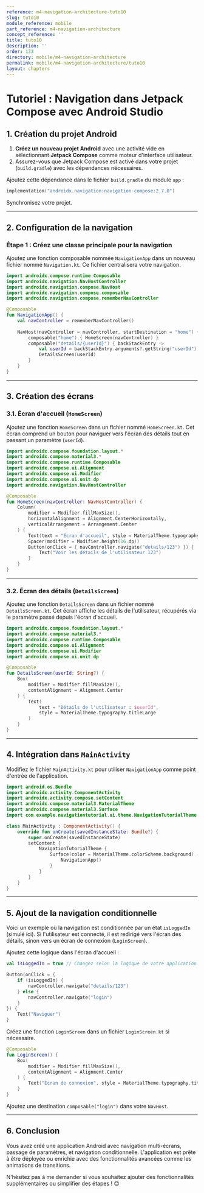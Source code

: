```yaml
---
reference: m4-navigation-architecture-tuto10
slug: tuto10
module_reference: mobile
part_reference: m4-navigation-architecture
concept_reference: ''
title: tuto10
description: ''
order: 133
directory: mobile/m4-navigation-architecture
permalink: mobile/m4-navigation-architecture/tuto10
layout: chapters
---
```



# **Tutoriel : Navigation dans Jetpack Compose avec Android Studio**

## **1. Création du projet Android**

1. **Créez un nouveau projet Android** avec une activité vide en sélectionnant **Jetpack Compose** comme moteur d'interface utilisateur.
2. Assurez-vous que Jetpack Compose est activé dans votre projet (`build.gradle`) avec les dépendances nécessaires.

Ajoutez cette dépendance dans le fichier `build.gradle` du module `app` :
```kotlin
implementation("androidx.navigation:navigation-compose:2.7.0")
```

Synchronisez votre projet.

---

## **2. Configuration de la navigation**

### **Étape 1 : Créez une classe principale pour la navigation**
Ajoutez une fonction composable nommée `NavigationApp` dans un nouveau fichier nommé `Navigation.kt`. Ce fichier centralisera votre navigation.

```kotlin
import androidx.compose.runtime.Composable
import androidx.navigation.NavHostController
import androidx.navigation.compose.NavHost
import androidx.navigation.compose.composable
import androidx.navigation.compose.rememberNavController

@Composable
fun NavigationApp() {
    val navController = rememberNavController()
    
    NavHost(navController = navController, startDestination = "home") {
        composable("home") { HomeScreen(navController) }
        composable("details/{userId}") { backStackEntry ->
            val userId = backStackEntry.arguments?.getString("userId")
            DetailsScreen(userId)
        }
    }
}
```

---

## **3. Création des écrans**

### **3.1. Écran d'accueil (`HomeScreen`)**

Ajoutez une fonction `HomeScreen` dans un fichier nommé `HomeScreen.kt`. Cet écran comprend un bouton pour naviguer vers l'écran des détails tout en passant un paramètre (`userId`).

```kotlin
import androidx.compose.foundation.layout.*
import androidx.compose.material3.*
import androidx.compose.runtime.Composable
import androidx.compose.ui.Alignment
import androidx.compose.ui.Modifier
import androidx.compose.ui.unit.dp
import androidx.navigation.NavHostController

@Composable
fun HomeScreen(navController: NavHostController) {
    Column(
        modifier = Modifier.fillMaxSize(),
        horizontalAlignment = Alignment.CenterHorizontally,
        verticalArrangement = Arrangement.Center
    ) {
        Text(text = "Écran d'accueil", style = MaterialTheme.typography.titleLarge)
        Spacer(modifier = Modifier.height(16.dp))
        Button(onClick = { navController.navigate("details/123") }) {
            Text("Voir les détails de l'utilisateur 123")
        }
    }
}
```

---

### **3.2. Écran des détails (`DetailsScreen`)**

Ajoutez une fonction `DetailsScreen` dans un fichier nommé `DetailsScreen.kt`. Cet écran affiche les détails de l'utilisateur, récupérés via le paramètre passé depuis l'écran d'accueil.

```kotlin
import androidx.compose.foundation.layout.*
import androidx.compose.material3.*
import androidx.compose.runtime.Composable
import androidx.compose.ui.Alignment
import androidx.compose.ui.Modifier
import androidx.compose.ui.unit.dp

@Composable
fun DetailsScreen(userId: String?) {
    Box(
        modifier = Modifier.fillMaxSize(),
        contentAlignment = Alignment.Center
    ) {
        Text(
            text = "Détails de l'utilisateur : $userId",
            style = MaterialTheme.typography.titleLarge
        )
    }
}
```

---

## **4. Intégration dans `MainActivity`**

Modifiez le fichier `MainActivity.kt` pour utiliser `NavigationApp` comme point d'entrée de l'application.

```kotlin
import android.os.Bundle
import androidx.activity.ComponentActivity
import androidx.activity.compose.setContent
import androidx.compose.material3.MaterialTheme
import androidx.compose.material3.Surface
import com.example.navigationtutorial.ui.theme.NavigationTutorialTheme

class MainActivity : ComponentActivity() {
    override fun onCreate(savedInstanceState: Bundle?) {
        super.onCreate(savedInstanceState)
        setContent {
            NavigationTutorialTheme {
                Surface(color = MaterialTheme.colorScheme.background) {
                    NavigationApp()
                }
            }
        }
    }
}
```

---

## **5. Ajout de la navigation conditionnelle**

Voici un exemple où la navigation est conditionnée par un état `isLoggedIn` (simulé ici). Si l'utilisateur est connecté, il est redirigé vers l'écran des détails, sinon vers un écran de connexion (`LoginScreen`).

Ajoutez cette logique dans l'écran d'accueil :

```kotlin
val isLoggedIn = true // Changez selon la logique de votre application

Button(onClick = {
    if (isLoggedIn) {
        navController.navigate("details/123")
    } else {
        navController.navigate("login")
    }
}) {
    Text("Naviguer")
}
```

Créez une fonction `LoginScreen` dans un fichier `LoginScreen.kt` si nécessaire.

```kotlin
@Composable
fun LoginScreen() {
    Box(
        modifier = Modifier.fillMaxSize(),
        contentAlignment = Alignment.Center
    ) {
        Text("Écran de connexion", style = MaterialTheme.typography.titleLarge)
    }
}
```

Ajoutez une destination `composable("login")` dans votre `NavHost`.

---

## **6. Conclusion**

Vous avez créé une application Android avec navigation multi-écrans, passage de paramètres, et navigation conditionnelle. L'application est prête à être déployée ou enrichie avec des fonctionnalités avancées comme les animations de transitions.

N'hésitez pas à me demander si vous souhaitez ajouter des fonctionnalités supplémentaires ou simplifier des étapes ! 😊